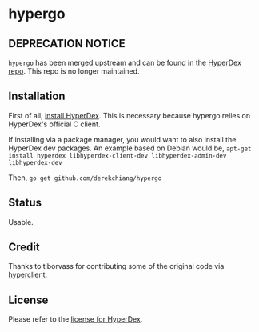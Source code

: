 # hypergo

## DEPRECATION NOTICE

`hypergo` has been merged upstream and can be found in the [HyperDex repo](https://github.com/rescrv/HyperDex).  This repo is no longer maintained.

## Installation

First of all, [install HyperDex](http://hyperdex.org/doc/latest/InstallingHyperDex/#chap:installation).  This is necessary because hypergo relies on HyperDex's official C client.

If installing via a package manager, you would want to also install the HyperDex dev packages. An example based on Debian would be, `apt-get install hyperdex libhyperdex-client-dev libhyperdex-admin-dev libhyperdex-dev`

Then, `go get github.com/derekchiang/hypergo`

## Status

Usable.

## Credit

Thanks to tiborvass for contributing some of the original code via [hyperclient](https://github.com/tiborvass/hyperclient).

## License

Please refer to the [license for HyperDex](https://github.com/rescrv/HyperDex/blob/master/LICENSE).
